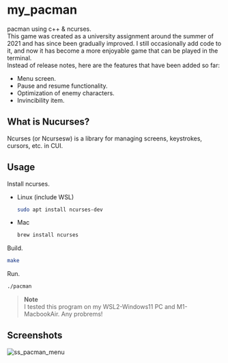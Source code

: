 # my_pacman
pacman using c++ &amp; ncurses.
<br>This game was created as a university assignment around the summer of 2021 and has since been gradually improved. I still occasionally add code to it, and now it has become a more enjoyable game that can be played in the terminal.
<br>Instead of release notes, here are the features that have been added so far:

* Menu screen.
* Pause and resume functionality.
* Optimization of enemy characters.
* Invincibility item.

## What is Nucurses?
Ncurses (or Ncursesw) is a library for managing screens, keystrokes, cursors, etc. in CUI.

## Usage

Install ncurses.
* Linux (include WSL)
  ```sh
  sudo apt install ncurses-dev
  ```
* Mac
  ```sh
  brew install ncurses
  ```

Build.
```sh
make
```
Run.
```sh
./pacman
```
> **Note**
> <br>I tested this program on my WSL2-Windows11 PC and M1-MacbookAir. Any probrems!

## Screenshots
![ss_pacman_menu](https://user-images.githubusercontent.com/67182687/222733784-ce4c5f86-e5b2-458d-9c29-3b83513479e6.png)

